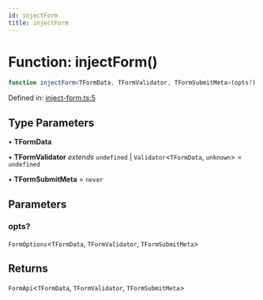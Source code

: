 ```yaml
---
id: injectForm
title: injectForm
---
```


# Function: injectForm()

```ts
function injectForm<TFormData, TFormValidator, TFormSubmitMeta>(opts?): FormApi<TFormData, TFormValidator, TFormSubmitMeta>
```

Defined in: [inject-form.ts:5](https://github.com/TanStack/form/blob/main/packages/angular-form/src/inject-form.ts#L5)

## Type Parameters

• **TFormData**

• **TFormValidator** *extends* `undefined` \| `Validator`\<`TFormData`, `unknown`\> = `undefined`

• **TFormSubmitMeta** = `never`

## Parameters

### opts?

`FormOptions`\<`TFormData`, `TFormValidator`, `TFormSubmitMeta`\>

## Returns

`FormApi`\<`TFormData`, `TFormValidator`, `TFormSubmitMeta`\>
